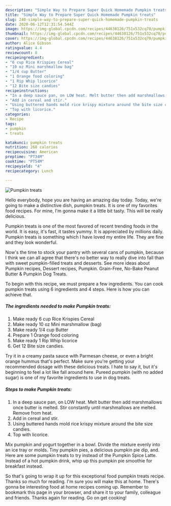```yaml
---
description: "Simple Way to Prepare Super Quick Homemade Pumpkin treats"
title: "Simple Way to Prepare Super Quick Homemade Pumpkin treats"
slug: 240-simple-way-to-prepare-super-quick-homemade-pumpkin-treats
date: 2020-06-12T12:31:54.544Z
image: https://img-global.cpcdn.com/recipes/44638126/751x532cq70/pumpkin-treats-recipe-main-photo.jpg
thumbnail: https://img-global.cpcdn.com/recipes/44638126/751x532cq70/pumpkin-treats-recipe-main-photo.jpg
cover: https://img-global.cpcdn.com/recipes/44638126/751x532cq70/pumpkin-treats-recipe-main-photo.jpg
author: Alice Gibson
ratingvalue: 4.4
reviewcount: 8
recipeingredient:
- "6 cup Rice Krispies Cereal"
- "10 oz Mini marshmallow bag"
- "1/4 cup Butter"
- "1 Orange food coloring"
- "1 Rip Whip licorice"
- "12 Bite size candies"
recipeinstructions:
- "In a deep sauce pan, on LOW heat. Melt butter then add marshmallows once butter is melted. Stir constantly until marshmallows are melted. Remove from heat."
- "Add in cereal and stir."
- "Using buttered hands mold rice krispy mixture around the bite size candies."
- "Top with licorice."
categories:
- Recipe
tags:
- pumpkin
- treats

katakunci: pumpkin treats 
nutrition: 268 calories
recipecuisine: American
preptime: "PT34M"
cooktime: "PT54M"
recipeyield: "4"
recipecategory: Lunch

---
```



![Pumpkin treats](https://img-global.cpcdn.com/recipes/44638126/751x532cq70/pumpkin-treats-recipe-main-photo.jpg)

Hello everybody, hope you are having an amazing day today. Today, we're going to make a distinctive dish, pumpkin treats. It is one of my favorites food recipes. For mine, I'm gonna make it a little bit tasty. This will be really delicious.

Pumpkin treats is one of the most favored of recent trending foods in the world. It is easy, it's fast, it tastes yummy. It is appreciated by millions daily. Pumpkin treats is something which I have loved my entire life. They are fine and they look wonderful.

Now&#39;s the time to stock your pantry with several cans of pumpkin, because I think we can all agree that there&#39;s no better way to really dive into fall than with sweet pumpkin-filled treats and desserts. See more ideas about Pumpkin recipes, Dessert recipes, Pumpkin. Grain-Free, No-Bake Peanut Butter &amp; Pumpkin Dog Treats.


To begin with this recipe, we must prepare a few ingredients. You can cook pumpkin treats using 6 ingredients and 4 steps. Here is how you can achieve that.

<!--inarticleads1-->

##### The ingredients needed to make Pumpkin treats:

1. Make ready 6 cup Rice Krispies Cereal
1. Make ready 10 oz Mini marshmallow (bag)
1. Make ready 1/4 cup Butter
1. Prepare 1 Orange food coloring
1. Make ready 1 Rip Whip licorice
1. Get 12 Bite size candies.


Try it in a creamy pasta sauce with Parmesan cheese, or even a bright orange hummus that&#39;s perfect. Make sure you&#39;re getting your recommended dosage with these delicious treats. I hate to say it, but it&#39;s beginning to feel a lot like fall around here. Pureed pumpkin (with no added sugar) is one of my favorite ingredients to use in dog treats. 

<!--inarticleads2-->

##### Steps to make Pumpkin treats:

1. In a deep sauce pan, on LOW heat. Melt butter then add marshmallows once butter is melted. Stir constantly until marshmallows are melted. Remove from heat.
1. Add in cereal and stir.
1. Using buttered hands mold rice krispy mixture around the bite size candies.
1. Top with licorice.


Mix pumpkin and yogurt together in a bowl. Divide the mixture evenly into an ice tray or molds. Tiny pumpkin pies, a delicious pumpkin pie dip, and. Here are some pumpkin treats to try instead of the Pumpkin Spice Latte. Instead of a hot pumpkin drink, whip up this pumpkin pie smoothie for breakfast instead. 

So that's going to wrap it up for this exceptional food pumpkin treats recipe. Thanks so much for reading. I'm sure you will make this at home. There's gonna be interesting food at home recipes coming up. Remember to bookmark this page in your browser, and share it to your family, colleague and friends. Thanks again for reading. Go on get cooking!
